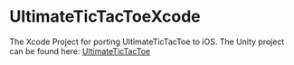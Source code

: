 # UltimateTicTacToeXcode

The Xcode Project for porting UltimateTicTacToe to iOS. The Unity project can be found here: [UltimateTicTacToe](https://github.com/alterednode/UltimateTicTacToe)
